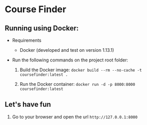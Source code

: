 # Course Finder

## Running using Docker:
* Requirements
    * Docker (developed and test on version 1.13.1)

* Run the following commands on the project root folder:

    1) Build the Docker image: `docker build --rm --no-cache -t coursefinder:latest .`

    2) Run the Docker container: `docker run -d -p 8000:8000 coursefinder:latest`


## Let's have fun
1) Go to your browser and open the url `http://127.0.0.1:8000`
